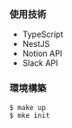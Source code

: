 ### 使用技術

- TypeScript
- NestJS
- Notion API
- Slack API

### 環境構築

```shell:
$ make up
$ mke init
```
